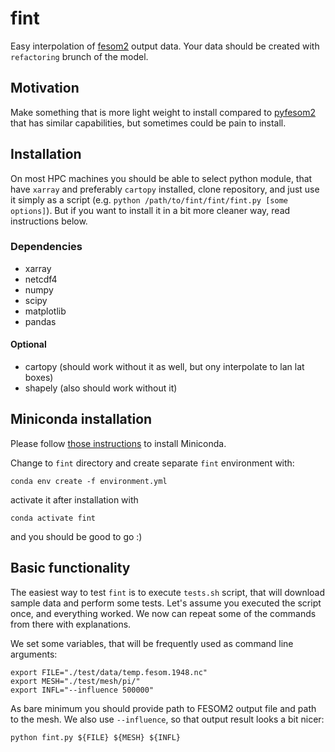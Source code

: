 # fint
Easy interpolation of [fesom2](https://github.com/FESOM/fesom2) output data. Your data should be created with `refactoring` brunch of the model.

## Motivation

Make something that is more light weight to install compared to [pyfesom2](https://github.com/FESOM/pyfesom2) that has similar capabilities, but sometimes could be pain to install.

## Installation

On most HPC machines you should be able to select python module, that have `xarray` and preferably `cartopy` installed, clone repository, and just use it simply as a script (e.g. `python /path/to/fint/fint/fint.py [some options]`). But if you want to install it in a bit more cleaner way, read instructions below.

### Dependencies

- xarray
- netcdf4
- numpy
- scipy
- matplotlib
- pandas
#### Optional
- cartopy (should work without it as well, but ony interpolate to lan lat boxes)
- shapely (also should work without it)

## Miniconda installation

Please follow [those instructions](https://github.com/koldunovn/python_for_geosciences#getting-started-for-linuxmac) to install Miniconda.

Change to `fint` directory and create separate `fint` environment with:

```shell
conda env create -f environment.yml
```

activate it after installation with

```shell
conda activate fint
```

and you should be good to go :)


## Basic functionality

The easiest way to test `fint` is to execute `tests.sh` script, that will download sample data and perform some tests. Let's assume you executed the script once, and everything worked. We now can repeat some of the commands from there with explanations.

We set some variables, that will be frequently used as command line arguments:
```
export FILE="./test/data/temp.fesom.1948.nc"
export MESH="./test/mesh/pi/"
export INFL="--influence 500000"
```

As bare minimum you should provide path to FESOM2 output file and path to the mesh. We also use `--influence`, so that output result looks a bit nicer:
```shell
python fint.py ${FILE} ${MESH} ${INFL}
```

